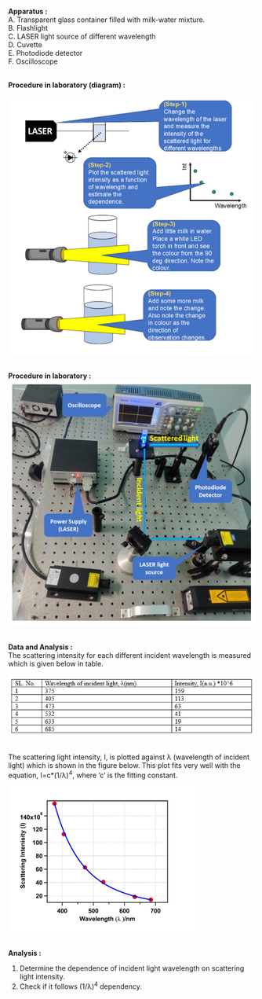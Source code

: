 <b>Apparatus : </b><br>
A.	Transparent glass container filled with milk-water mixture.<br>
B.	Flashlight<br>
C.	LASER light source of different wavelength<br>
D.	Cuvette<br>
E.	Photodiode detector<br>
F.	Oscilloscope<br><br>

<b>Procedure in laboratory (diagram) : </b><br>

<img src="images/image_3.png"><br><br>

<b>Procedure in laboratory : </b><br>
<img src="images/image_4.png"><br><br>

<b>Data and Analysis : </b><br>
The scattering intensity for each different incident wavelength is measured which is given below in table.<br>

<img src="images/image_5.png"><br><br>

The scattering light intensity, I, is plotted against λ (wavelength of incident light) which is shown in the figure below. This plot fits very well with the equation, I=c*(1/λ)<sup>4</sup>, where ‘c’ is the fitting constant.

<img src="images/image_6.png"><br><br>

<b>Analysis : </b><br>
1. Determine the dependence of incident light wavelength on scattering light intensity. <br>
2. Check if it follows (1/λ)<sup>4</sup> dependency.
